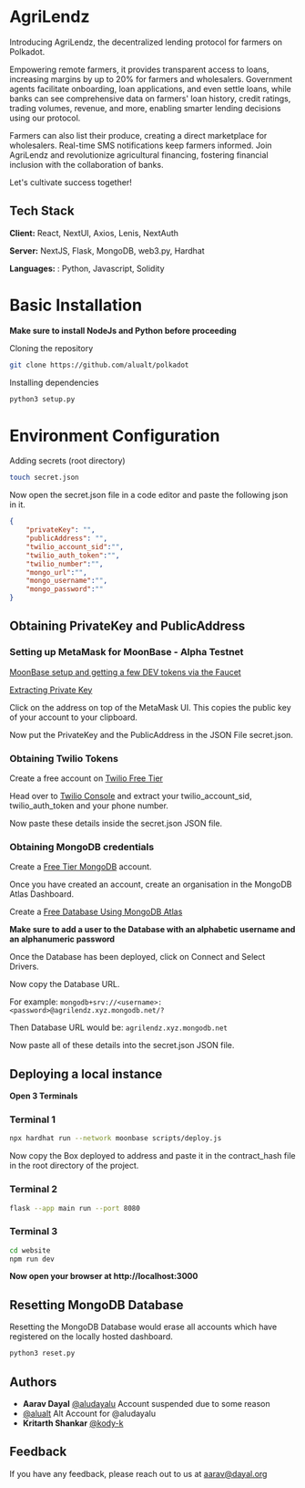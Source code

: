 
# AgriLendz

Introducing AgriLendz, the decentralized lending protocol for farmers on Polkadot.

Empowering remote farmers, it provides transparent access to loans, increasing margins by up to 20% for farmers and wholesalers. Government agents facilitate onboarding, loan applications, and even settle loans, while banks can see comprehensive data on farmers' loan history, credit ratings, trading volumes, revenue, and more, enabling smarter lending decisions using our protocol. 

Farmers can also list their produce, creating a direct marketplace for wholesalers. Real-time SMS notifications keep farmers informed. Join AgriLendz and revolutionize agricultural financing, fostering financial inclusion with the collaboration of banks. 

Let's cultivate success together!
## Tech Stack

**Client:** React, NextUI, Axios, Lenis, NextAuth

**Server:** NextJS, Flask, MongoDB, web3.py, Hardhat

**Languages:** : Python, Javascript, Solidity


# Basic Installation
**Make sure to install NodeJs and Python before proceeding**

Cloning the repository
```bash
git clone https://github.com/alualt/polkadot
```

Installing dependencies
```bash
python3 setup.py
```

# Environment Configuration
Adding secrets (root directory)
```bash
touch secret.json
```

Now open the secret.json file in a code editor and paste the following json in it.
```json
{
    "privateKey": "",
    "publicAddress": "",
    "twilio_account_sid":"",
    "twilio_auth_token":"",
    "twilio_number":"",
    "mongo_url":"",
    "mongo_username":"",
    "mongo_password":""
}
```

## Obtaining PrivateKey and PublicAddress
### Setting up MetaMask for MoonBase - Alpha Testnet
[MoonBase setup and getting a few DEV tokens via the Faucet](https://docs.moonbeam.network/builders/get-started/networks/moonbase/#connect-metamask)

[Extracting Private Key](https://support.metamask.io/hc/en-us/articles/360015289632-How-to-export-an-account-s-private-key)

Click on the address on top of the MetaMask UI. This copies the public key of your account to your clipboard.

Now put the PrivateKey and the PublicAddress in the JSON File secret.json.
### Obtaining Twilio Tokens

Create a free account on 
[Twilio Free Tier](https://www.twilio.com/try-twilio)

Head over to [Twilio Console](https://console.twilio.com/) and extract your twilio_account_sid, twilio_auth_token and your phone number.

Now paste these details inside the secret.json JSON file.

### Obtaining MongoDB credentials

Create a [Free Tier MongoDB](https://www.mongodb.com/cloud/atlas/register) account.

Once you have created an account, create an organisation in the MongoDB Atlas Dashboard.

Create a [Free Database Using MongoDB Atlas](https://www.mongodb.com/basics/create-database)

**Make sure to add a user to the Database with an alphabetic username and an alphanumeric password**

Once the Database has been deployed, click on Connect and Select Drivers.

Now copy the Database URL.

For example: `mongodb+srv://<username>:<password>@agrilendz.xyz.mongodb.net/?`

Then Database URL would be: `agrilendz.xyz.mongodb.net`

Now paste all of these details into the secret.json JSON file.


## Deploying a local instance

**Open 3 Terminals**

### Terminal 1
```bash
npx hardhat run --network moonbase scripts/deploy.js
```
Now copy the Box deployed to address and paste it in the contract_hash file in the root directory of the project.

### Terminal 2
```bash
flask --app main run --port 8080
```

### Terminal 3
```bash
cd website
npm run dev
```

**Now open your browser at http://localhost:3000**

## Resetting MongoDB Database
Resetting the MongoDB Database would erase all accounts which have registered on the locally hosted dashboard.
```bash
python3 reset.py
```

## Authors

-  **Aarav Dayal** [@aludayalu](https://github.com/aludayalu) Account suspended due to some reason
- [@alualt](https://github.com/alualt) Alt Account for @aludayalu
- **Kritarth Shankar** [@kody-k](https://github.com/kody-k)


## Feedback

If you have any feedback, please reach out to us at aarav@dayal.org


